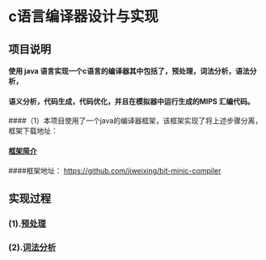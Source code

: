 # c语言编译器设计与实现

## 项目说明

#### 使用 java 语言实现一个c语言的编译器其中包括了，预处理，词法分析，语法分析，
#### 语义分析，代码生成，代码优化，并且在模拟器中运行生成的MIPS 汇编代码。

####（1）本项目使用了一个java的编译器框架，该框架实现了将上述步骤分离，框架下载地址：
#### [框架简介](/source/BITMiniCC.pdf)
####框架地址： https://github.com/jiweixing/bit-minic-compiler




## 实现过程

### (1).[预处理](/source/PreProcesser/PreProcesser.md)

### (2).[词法分析](/source/LexAnalyse/LexAnalyse.md)
